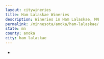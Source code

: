 ```yaml
---
layout: citywineries
title: Ham Lalaskae Wineries
description: Wineries in Ham Lalaskae, MN
permalink: /minnesota/anoka/ham-lalaskae/
state: mn
county: anoka
city: ham lalaskae
---
```

-
